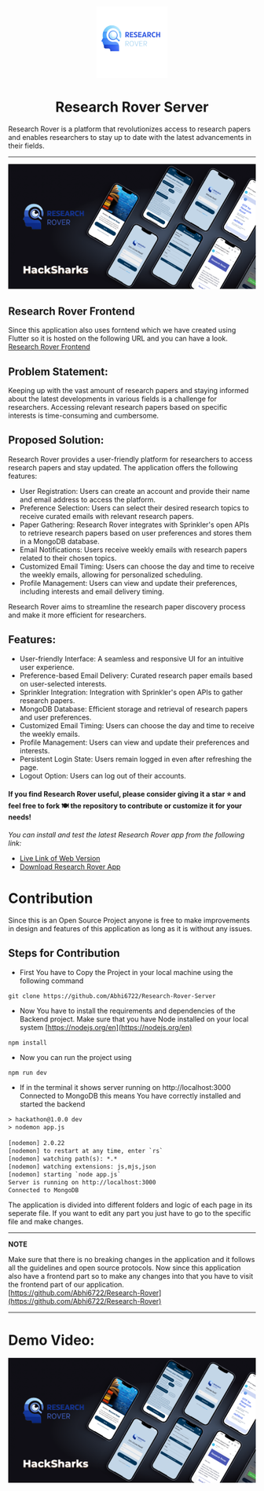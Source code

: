 <p align="center">
    <a href="https://github.com/Abhi6722/Research-Rover">
        <img alt="Research Rover" src="https://github.com/Abhi6722/Research-Rover/blob/main/assets/images/SquareLogo.png" width="146">
    </a>
</p>

<h1 align="center">
    Research Rover Server
</h1>


Research Rover is a platform that revolutionizes access to research papers and enables researchers to stay up to date with the latest advancements in their fields.

***

![Research Rover Banner](https://github.com/Abhi6722/Research-Rover/blob/main/assets/images/Research-Rover-Banner.png)

## Research Rover Frontend
Since this application also uses forntend which we have created using Flutter so it is hosted on the following URL and you can have a look.
[Research Rover Frontend](https://github.com/Abhi6722/Research-Rover)

## Problem Statement:
Keeping up with the vast amount of research papers and staying informed about the latest developments in various fields is a challenge for researchers. Accessing relevant research papers based on specific interests is time-consuming and cumbersome.

## Proposed Solution:
Research Rover provides a user-friendly platform for researchers to access research papers and stay updated. The application offers the following features:

- User Registration: Users can create an account and provide their name and email address to access the platform.
- Preference Selection: Users can select their desired research topics to receive curated emails with relevant research papers.
- Paper Gathering: Research Rover integrates with Sprinkler's open APIs to retrieve research papers based on user preferences and stores them in a MongoDB database.
- Email Notifications: Users receive weekly emails with research papers related to their chosen topics.
- Customized Email Timing: Users can choose the day and time to receive the weekly emails, allowing for personalized scheduling.
- Profile Management: Users can view and update their preferences, including interests and email delivery timing.

Research Rover aims to streamline the research paper discovery process and make it more efficient for researchers.

## Features:
- User-friendly Interface: A seamless and responsive UI for an intuitive user experience.
- Preference-based Email Delivery: Curated research paper emails based on user-selected interests.
- Sprinkler Integration: Integration with Sprinkler's open APIs to gather research papers.
- MongoDB Database: Efficient storage and retrieval of research papers and user preferences.
- Customized Email Timing: Users can choose the day and time to receive the weekly emails.
- Profile Management: Users can view and update their preferences and interests.
- Persistent Login State: Users remain logged in even after refreshing the page.
- Logout Option: Users can log out of their accounts.

#### If you find Research Rover useful, please consider giving it a star ⭐ and feel free to fork 🍽️ the repository to contribute or customize it for your needs!

*You can install and test the latest Research Rover app from the following link:*

- [Live Link of Web Version](https://research-rover.netlify.app/)
- [Download Research Rover App](https://github.com/Abhi6722/Research-Rover/releases/download/v1/research-rover.apk)

# Contribution
Since this is an Open Source Project anyone is free to make improvements in design and features of this application as long as it is without any issues.

## Steps for Contribution
- First You have to Copy the Project in your local machine using the following command
```
git clone https://github.com/Abhi6722/Research-Rover-Server
```
- Now You have to install the requirements and dependencies of the Backend project. Make sure that you have Node installed on your local system [https://nodejs.org/en](https://nodejs.org/en)
```
npm install
```
- Now you can run the project using
```
npm run dev
```
- If in the terminal it shows server running on http://localhost:3000 Connected to MongoDB this means You have correctly installed and started the backend
```
> hackathon@1.0.0 dev
> nodemon app.js

[nodemon] 2.0.22
[nodemon] to restart at any time, enter `rs`
[nodemon] watching path(s): *.*
[nodemon] watching extensions: js,mjs,json
[nodemon] starting `node app.js`
Server is running on http://localhost:3000
Connected to MongoDB
```

The application is divided into different folders and logic of each page in its seperate file. If you want to edit any part you just have to go to the specific file and make changes.

---
**NOTE**

Make sure that there is no breaking changes in the application and it follows all the guidelines and open source protocols. Now since this application also have a frontend part so to make any changes into that you have to visit the frontend part of our application. 
[https://github.com/Abhi6722/Research-Rover](https://github.com/Abhi6722/Research-Rover)

---
  
# Demo Video:
[![Research Rover Demo Video](https://github.com/Abhi6722/Research-Rover/blob/main/assets/images/Research-Rover-Banner.png)](https://youtu.be/4GJ84qS809Q)

